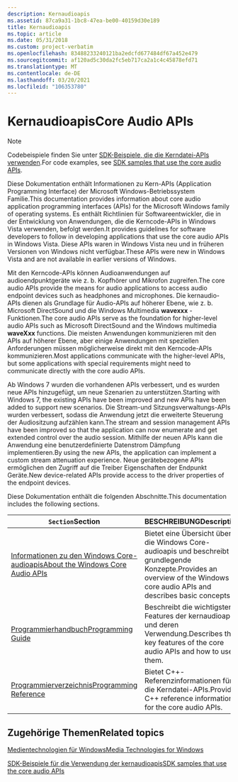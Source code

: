 ```yaml
---
description: Kernaudioapis
ms.assetid: 87ca9a31-1bc8-47ea-be00-40159d30e189
title: Kernaudioapis
ms.topic: article
ms.date: 05/31/2018
ms.custom: project-verbatim
ms.openlocfilehash: 83488233240121ba2edcfd677484df67a452e479
ms.sourcegitcommit: af120ad5c30da2fc5eb717ca2a1c4c45878efd71
ms.translationtype: MT
ms.contentlocale: de-DE
ms.lasthandoff: 03/20/2021
ms.locfileid: "106353780"
---
```

# <a name="core-audio-apis"></a><span data-ttu-id="1d54a-103">Kernaudioapis</span><span class="sxs-lookup"><span data-stu-id="1d54a-103">Core Audio APIs</span></span>

> [!NOTE]
> <span data-ttu-id="1d54a-104">Codebeispiele finden Sie unter [SDK-Beispiele, die die Kerndatei-APIs verwenden](/windows/win32/coreaudio/sdk-samples-that-use-the-core-audio-apis).</span><span class="sxs-lookup"><span data-stu-id="1d54a-104">For code examples, see [SDK samples that use the core audio APIs](/windows/win32/coreaudio/sdk-samples-that-use-the-core-audio-apis).</span></span>

<span data-ttu-id="1d54a-105">Diese Dokumentation enthält Informationen zu Kern-APIs (Application Programming Interface) der Microsoft Windows-Betriebssystem Familie.</span><span class="sxs-lookup"><span data-stu-id="1d54a-105">This documentation provides information about core audio application programming interfaces (APIs) for the Microsoft Windows family of operating systems.</span></span> <span data-ttu-id="1d54a-106">Es enthält Richtlinien für Softwareentwickler, die in der Entwicklung von Anwendungen, die die Kerncode-APIs in Windows Vista verwenden, befolgt werden.</span><span class="sxs-lookup"><span data-stu-id="1d54a-106">It provides guidelines for software developers to follow in developing applications that use the core audio APIs in Windows Vista.</span></span> <span data-ttu-id="1d54a-107">Diese APIs waren in Windows Vista neu und in früheren Versionen von Windows nicht verfügbar.</span><span class="sxs-lookup"><span data-stu-id="1d54a-107">These APIs were new in Windows Vista and are not available in earlier versions of Windows.</span></span>

<span data-ttu-id="1d54a-108">Mit den Kerncode-APIs können Audioanwendungen auf audioendpunktgeräte wie z. b. Kopfhörer und Mikrofon zugreifen.</span><span class="sxs-lookup"><span data-stu-id="1d54a-108">The core audio APIs provide the means for audio applications to access audio endpoint devices such as headphones and microphones.</span></span> <span data-ttu-id="1d54a-109">Die kernaudio-APIs dienen als Grundlage für Audio-APIs auf höherer Ebene, wie z. b. Microsoft DirectSound und die Windows Multimedia **wavexxx** -Funktionen.</span><span class="sxs-lookup"><span data-stu-id="1d54a-109">The core audio APIs serve as the foundation for higher-level audio APIs such as Microsoft DirectSound and the Windows multimedia **waveXxx** functions.</span></span> <span data-ttu-id="1d54a-110">Die meisten Anwendungen kommunizieren mit den APIs auf höherer Ebene, aber einige Anwendungen mit speziellen Anforderungen müssen möglicherweise direkt mit den Kerncode-APIs kommunizieren.</span><span class="sxs-lookup"><span data-stu-id="1d54a-110">Most applications communicate with the higher-level APIs, but some applications with special requirements might need to communicate directly with the core audio APIs.</span></span>

<span data-ttu-id="1d54a-111">Ab Windows 7 wurden die vorhandenen APIs verbessert, und es wurden neue APIs hinzugefügt, um neue Szenarien zu unterstützen.</span><span class="sxs-lookup"><span data-stu-id="1d54a-111">Starting with Windows 7, the existing APIs have been improved and new APIs have been added to support new scenarios.</span></span> <span data-ttu-id="1d54a-112">Die Stream-und Sitzungsverwaltungs-APIs wurden verbessert, sodass die Anwendung jetzt die erweiterte Steuerung der Audiositzung aufzählen kann.</span><span class="sxs-lookup"><span data-stu-id="1d54a-112">The stream and session management APIs have been improved so that the application can now enumerate and get extended control over the audio session.</span></span> <span data-ttu-id="1d54a-113">Mithilfe der neuen APIs kann die Anwendung eine benutzerdefinierte Datenstrom Dämpfung implementieren.</span><span class="sxs-lookup"><span data-stu-id="1d54a-113">By using the new APIs, the application can implement a custom stream attenuation experience.</span></span> <span data-ttu-id="1d54a-114">Neue gerätebezogene APIs ermöglichen den Zugriff auf die Treiber Eigenschaften der Endpunkt Geräte.</span><span class="sxs-lookup"><span data-stu-id="1d54a-114">New device-related APIs provide access to the driver properties of the endpoint devices.</span></span>

<span data-ttu-id="1d54a-115">Diese Dokumentation enthält die folgenden Abschnitte.</span><span class="sxs-lookup"><span data-stu-id="1d54a-115">This documentation includes the following sections.</span></span>

| <span data-ttu-id="1d54a-116">`Section`</span><span class="sxs-lookup"><span data-stu-id="1d54a-116">Section</span></span>                                                                    | <span data-ttu-id="1d54a-117">BESCHREIBUNG</span><span class="sxs-lookup"><span data-stu-id="1d54a-117">Description</span></span>                                                                       |
|----------------------------------------------------------------------------|-----------------------------------------------------------------------------------|
| [<span data-ttu-id="1d54a-118">Informationen zu den Windows Core-audioapis</span><span class="sxs-lookup"><span data-stu-id="1d54a-118">About the Windows Core Audio APIs</span></span>](about-the-windows-core-audio-apis.md) | <span data-ttu-id="1d54a-119">Bietet eine Übersicht über die Windows Core-audioapis und beschreibt grundlegende Konzepte.</span><span class="sxs-lookup"><span data-stu-id="1d54a-119">Provides an overview of the Windows core audio APIs and describes basic concepts.</span></span> |
| [<span data-ttu-id="1d54a-120">Programmierhandbuch</span><span class="sxs-lookup"><span data-stu-id="1d54a-120">Programming Guide</span></span>](programming-guide.md)                                 | <span data-ttu-id="1d54a-121">Beschreibt die wichtigsten Features der kernaudioapis und deren Verwendung.</span><span class="sxs-lookup"><span data-stu-id="1d54a-121">Describes the key features of the core audio APIs and how to use them.</span></span>            |
| [<span data-ttu-id="1d54a-122">Programmierverzeichnis</span><span class="sxs-lookup"><span data-stu-id="1d54a-122">Programming Reference</span></span>](programming-reference.md)                         | <span data-ttu-id="1d54a-123">Bietet C++-Referenzinformationen für die Kerndatei-APIs.</span><span class="sxs-lookup"><span data-stu-id="1d54a-123">Provides C++ reference information for the core audio APIs.</span></span>                       |

## <a name="related-topics"></a><span data-ttu-id="1d54a-124">Zugehörige Themen</span><span class="sxs-lookup"><span data-stu-id="1d54a-124">Related topics</span></span>

<span data-ttu-id="1d54a-125">[Medientechnologien für Windows](/previous-versions/bg125389(v=msdn.10))</span><span class="sxs-lookup"><span data-stu-id="1d54a-125">[Media Technologies for Windows](/previous-versions/bg125389(v=msdn.10))</span></span>

[<span data-ttu-id="1d54a-126">SDK-Beispiele für die Verwendung der kernaudioapis</span><span class="sxs-lookup"><span data-stu-id="1d54a-126">SDK samples that use the core audio APIs</span></span>](/windows/win32/coreaudio/sdk-samples-that-use-the-core-audio-apis)
